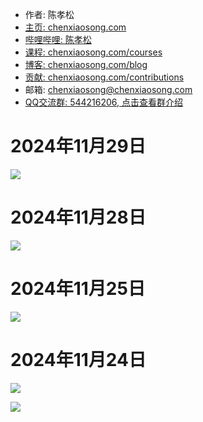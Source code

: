 <!-- sign begin -->
- 作者: 陈孝松
- [主页: chenxiaosong.com](https://chenxiaosong.com/)
- [哔哩哔哩: 陈孝松](https://chenxiaosong.com/bili)
- [课程: chenxiaosong.com/courses](https://chenxiaosong.com/courses.html)
- [博客: chenxiaosong.com/blog](https://chenxiaosong.com/blog.html)
- [贡献: chenxiaosong.com/contributions](https://chenxiaosong.com/contributions.html)
- 邮箱: <chenxiaosong@chenxiaosong.com>
- [QQ交流群: 544216206, 点击查看群介绍](https://chenxiaosong.com/q.html)

<!-- sign end -->
# 2024年11月29日

![](https://gitee.com/chenxiaosonggitee/tmp/raw/master/calligraphy/left-hand/20241129-01.jpg)

# 2024年11月28日

![](https://gitee.com/chenxiaosonggitee/tmp/raw/master/calligraphy/left-hand/20241128-01.jpg)

# 2024年11月25日

![](https://gitee.com/chenxiaosonggitee/tmp/raw/master/calligraphy/left-hand/20241125-01.jpg)

# 2024年11月24日

![](https://gitee.com/chenxiaosonggitee/tmp/raw/master/calligraphy/left-hand/20241124-01.jpg)

![](https://gitee.com/chenxiaosonggitee/tmp/raw/master/calligraphy/left-hand/20241124-02.jpg)

